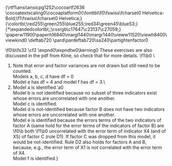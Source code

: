 {\rtf1\ansi\ansicpg1252\cocoartf2636
\cocoatextscaling0\cocoaplatform0{\fonttbl\f0\fswiss\fcharset0 Helvetica-Bold;\f1\fswiss\fcharset0 Helvetica;}
{\colortbl;\red255\green255\blue255;\red34\green45\blue53;}
{\*\expandedcolortbl;;\cssrgb\c17647\c23137\c27059;}
\paperw11900\paperh16840\margl1440\margr1440\vieww11520\viewh8400\viewkind0
\deftab720
\pard\pardeftab720\sa240\partightenfactor0

\f0\b\fs32 \cf2 \expnd0\expndtw0\kerning0
These exercises are also discussed in the pdf from Kline, so check that for more details.
\f1\b0 \
1) Note that error and factor variances are not drawn but still need to be counted.\
Models a, b, c, d have df = 0\
Model e has df = 4 and model f has df = 3.\
2) Model a is identified.\'a0\
Model b is not identified because no subset of three indicators exist whose errors are uncorrelated with one another.\
Model c is identified.\
Model d is not-identified because factor B does not have two indicators whose errors are uncorrelated with one another.\
Model e is identified because the errors terms of the two indicators of factor A (same hold for the error terms of the indicators of factor B) are 
\f0\b both 
\f1\b0 uncorrelated with the error term of indicator X4 (and of X5) of factor C (rule D1). If factor C was dropped from this model, it would be not-identified. Rule D2 also holds for factors A and B, because, e.g., the error term of X1 is not correlated with the error term of X4.\
Model f is identified.}